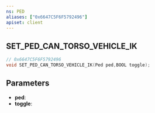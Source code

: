 ```yaml
---
ns: PED
aliases: ["0x6647C5F6F5792496"]
apiset: client
---
```

## SET_PED_CAN_TORSO_VEHICLE_IK

```c
// 0x6647C5F6F5792496
void SET_PED_CAN_TORSO_VEHICLE_IK(Ped ped,BOOL toggle);
```


## Parameters
* **ped**:
* **toggle**: